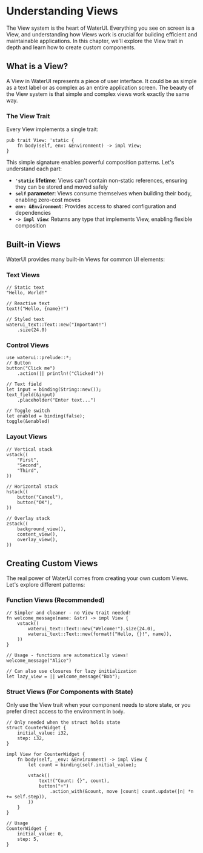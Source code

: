 # Understanding Views

The View system is the heart of WaterUI. Everything you see on screen is a View, and understanding how Views work is crucial for building efficient and maintainable applications. In this chapter, we'll explore the View trait in depth and learn how to create custom components.

## What is a View?

A View in WaterUI represents a piece of user interface. It could be as simple as a text label or as complex as an entire application screen. The beauty of the View system is that simple and complex views work exactly the same way.

### The View Trait

Every View implements a single trait:

```rust,ignore
pub trait View: 'static {
    fn body(self, env: &Environment) -> impl View;
}
```

This simple signature enables powerful composition patterns. Let's understand each part:

- **`'static` lifetime**: Views can't contain non-static references, ensuring they can be stored and moved safely
- **`self` parameter**: Views consume themselves when building their body, enabling zero-cost moves
- **`env: &Environment`**: Provides access to shared configuration and dependencies
- **`-> impl View`**: Returns any type that implements View, enabling flexible composition

## Built-in Views

WaterUI provides many built-in Views for common UI elements:

### Text Views
```rust,ignore
// Static text
"Hello, World!"

// Reactive text
text!("Hello, {name}!")

// Styled text
waterui_text::Text::new("Important!")
    .size(24.0)
```

### Control Views
```rust,ignore
use waterui::prelude::*;
// Button
button("Click me")
    .action(|| println!("Clicked!"))

// Text field
let input = binding(String::new());
text_field(&input)
    .placeholder("Enter text...")

// Toggle switch
let enabled = binding(false);
toggle(&enabled)
```

### Layout Views
```rust,ignore
// Vertical stack
vstack((
    "First",
    "Second",
    "Third",
))

// Horizontal stack
hstack((
    button("Cancel"),
    button("OK"),
))

// Overlay stack
zstack((
    background_view(),
    content_view(),
    overlay_view(),
))
```

## Creating Custom Views

The real power of WaterUI comes from creating your own custom Views. Let's explore different patterns:

### Function Views (Recommended)


```rust,ignore
// Simpler and cleaner - no View trait needed!
fn welcome_message(name: &str) -> impl View {
    vstack((
        waterui_text::Text::new("Welcome!").size(24.0),
        waterui_text::Text::new(format!("Hello, {}!", name)),
    ))
}

// Usage - functions are automatically views!
welcome_message("Alice")

// Can also use closures for lazy initialization
let lazy_view = || welcome_message("Bob");
```

### Struct Views (For Components with State)

Only use the View trait when your component needs to store state, or you prefer direct access to the environment in `body`.

```rust,ignore
// Only needed when the struct holds state
struct CounterWidget {
    initial_value: i32,
    step: i32,
}

impl View for CounterWidget {
    fn body(self, _env: &Environment) -> impl View {
        let count = binding(self.initial_value);
        
        vstack((
            text!("Count: {}", count),
            button("+")
                .action_with(&count, move |count| count.update(|n| *n += self.step)),
        ))
    }
}

// Usage
CounterWidget { 
    initial_value: 0,
    step: 5,
}
```
